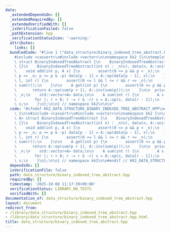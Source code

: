 ```yaml
---
data:
  _extendedDependsOn: []
  _extendedRequiredBy: []
  _extendedVerifiedWith: []
  _isVerificationFailed: false
  _pathExtension: hpp
  _verificationStatusIcon: ':warning:'
  attributes:
    links: []
  bundledCode: "#line 1 \"data_structure/binary_indexed_tree_abstract.hpp\"\n\n\n\n\
    #include <cassert>\n#include <vector>\n\nnamespace kk2 {\n\ntemplate <class A>\
    \ struct BinaryIndexedTreeAbstract {\n    BinaryIndexedTreeAbstract() : _n(0)\
    \ {}\n    BinaryIndexedTreeAbstract(int n) : _n(n), data(n, A::unit()) {}\n\n\
    \    void add(int p, A x) {\n        assert(0 <= p && p < _n);\n        for (p++;\
    \ p <= _n; p += p & -p) data[p - 1] = A::op(data[p - 1], x);\n    }\n\n    A sum(int\
    \ l, int r) {\n        assert(0 <= l && l <= r && r <= _n);\n        return A::op(A::inv(sum(l)),\
    \ sum(r));\n    }\n\n    A get(int p) {\n        assert(0 <= p && p < _n);\n \
    \       return A::op(sum(p + 1), A::inv(sum(p)));\n    }\n\n  private:\n    int\
    \ _n;\n    std::vector<A> data;\n\n    A sum(int r) {\n        A s = A::unit();\n\
    \        for (; r > 0; r -= r & -r) s = A::op(s, data[r - 1]);\n        return\
    \ s;\n    }\n};\n\n} // namespace kk2\n\n\n"
  code: "#ifndef KK2_DATA_STRUCTURE_BINARY_INDEXED_TREE_ABSTRACT_HPP\n#define KK2_DATA_STRUCTURE_BINARY_INDEXED_TREE_ABSTRACT_HPP\
    \ 1\n\n#include <cassert>\n#include <vector>\n\nnamespace kk2 {\n\ntemplate <class\
    \ A> struct BinaryIndexedTreeAbstract {\n    BinaryIndexedTreeAbstract() : _n(0)\
    \ {}\n    BinaryIndexedTreeAbstract(int n) : _n(n), data(n, A::unit()) {}\n\n\
    \    void add(int p, A x) {\n        assert(0 <= p && p < _n);\n        for (p++;\
    \ p <= _n; p += p & -p) data[p - 1] = A::op(data[p - 1], x);\n    }\n\n    A sum(int\
    \ l, int r) {\n        assert(0 <= l && l <= r && r <= _n);\n        return A::op(A::inv(sum(l)),\
    \ sum(r));\n    }\n\n    A get(int p) {\n        assert(0 <= p && p < _n);\n \
    \       return A::op(sum(p + 1), A::inv(sum(p)));\n    }\n\n  private:\n    int\
    \ _n;\n    std::vector<A> data;\n\n    A sum(int r) {\n        A s = A::unit();\n\
    \        for (; r > 0; r -= r & -r) s = A::op(s, data[r - 1]);\n        return\
    \ s;\n    }\n};\n\n} // namespace kk2\n\n#endif // KK2_DATA_STRUCTURE_BINARY_INDEXED_TREE_ABSTRACT_HPP\n"
  dependsOn: []
  isVerificationFile: false
  path: data_structure/binary_indexed_tree_abstract.hpp
  requiredBy: []
  timestamp: '2025-10-08 11:17:39+09:00'
  verificationStatus: LIBRARY_NO_TESTS
  verifiedWith: []
documentation_of: data_structure/binary_indexed_tree_abstract.hpp
layout: document
redirect_from:
- /library/data_structure/binary_indexed_tree_abstract.hpp
- /library/data_structure/binary_indexed_tree_abstract.hpp.html
title: data_structure/binary_indexed_tree_abstract.hpp
---
```

